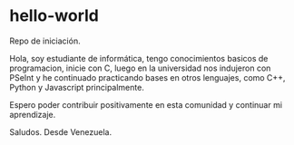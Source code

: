 # hello-world
Repo de iniciación.

Hola, soy estudiante de informática, tengo conocimientos basicos de programacion, inicie con C, luego en la universidad nos indujeron con PSeInt y he continuado practicando bases en otros lenguajes, como C++, Python y Javascript principalmente.

Espero poder contribuir positivamente en esta comunidad y continuar mi aprendizaje.

Saludos.
Desde Venezuela.
